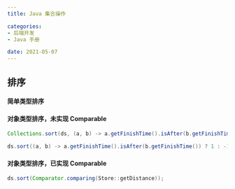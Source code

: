 ```yaml
---
title: Java 集合操作

categories:
- 后端开发
- Java 手册

date: 2021-05-07
---
```


## 排序
#### 简单类型排序
#### 对象类型排序，未实现 Comparable

```java
Collections.sort(ds, (a, b) -> a.getFinishTime().isAfter(b.getFinishTime()) ? 1 : -1);

ds.sort((a, b) -> a.getFinishTime().isAfter(b.getFinishTime()) ? 1 : -1);
```

#### 对象类型排序，已实现 Comparable
```java
ds.sort(Comparator.comparing(Store::getDistance));
```